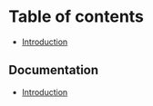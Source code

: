# Table of contents

* [Introduction](README.md)

## Documentation <a id="docs"></a>

* [Introduction](docs/introduction.md)

